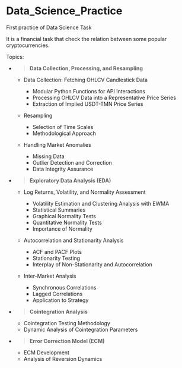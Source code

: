 # Data_Science_Practice
First practice of Data Science Task

It is a financial task that check the relation between some popular cryptocurrencies.

Topics:

- > **Data Collection, Processing, and Resampling**
    - Data Collection: Fetching OHLCV Candlestick Data
        * Modular Python Functions for API Interactions
        * Processing OHLCV Data into a Representative Price Series
        * Extraction of Implied USDT-TMN Price Series

    - Resampling
        * Selection of Time Scales
        * Methodological Approach

    - Handling Market Anomalies 
        * Missing Data
        * Outlier Detection and Correction
        * Data Integrity Assurance
    

- > **Exploratory Data Analysis (EDA)**
    -  Log Returns, Volatility, and Normality Assessment
        - Volatility Estimation and Clustering Analysis with EWMA
        - Statistical Summaries
        - Graphical Normality Tests
        - Quantitative Normality Tests
        - Importance of Normality

    - Autocorrelation and Stationarity Analysis
        - ACF and PACF Plots
        - Stationarity Testing
        - Interplay of Non-Stationarity and Autocorrelation
    
    - Inter-Market Analysis
        - Synchronous Correlations
        - Lagged Correlations
        - Application to Strategy

- > **Cointegration Analysis**
    - Cointegration Testing Methodology
    - Dynamic Analysis of Cointegration Parameters

- > **Error Correction Model (ECM)**
    - ECM Development
    - Analysis of Reversion Dynamics
